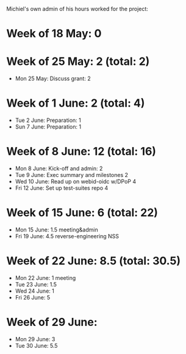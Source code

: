 Michiel's own admin of his hours worked for the project:

# Week of 18 May: 0

# Week of 25 May: 2 (total: 2)
* Mon 25 May: Discuss grant: 2

# Week of 1 June: 2 (total: 4)
* Tue 2 June: Preparation: 1
* Sun 7 June: Preparation: 1

# Week of 8 June: 12 (total: 16)
* Mon 8 June: Kick-off and admin: 2
* Tue 9 June: Exec summary and milestones 2
* Wed 10 June: Read up on webid-oidc w/DPoP 4
* Fri 12 June: Set up test-suites repo 4

# Week of 15 June: 6 (total: 22)
* Mon 15 June: 1.5 meeting&admin
* Fri 19 June: 4.5 reverse-engineering NSS

# Week of 22 June: 8.5 (total: 30.5)
* Mon 22 June: 1 meeting
* Tue 23 June: 1.5
* Wed 24 June: 1
* Fri 26 June: 5

# Week of 29 June:
* Mon 29 June: 3
* Tue 30 June: 5.5